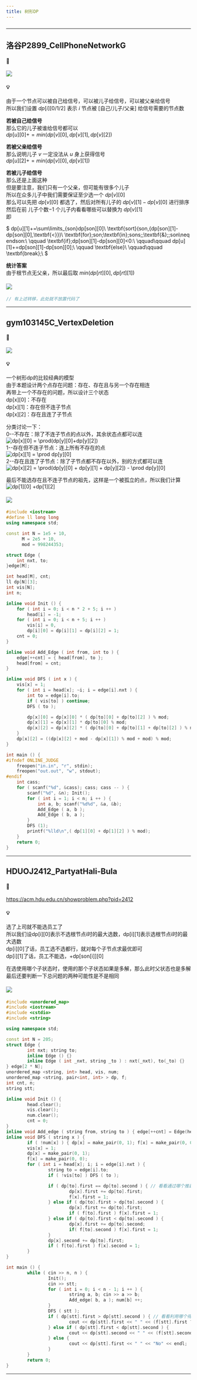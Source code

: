 ```yaml
---
title: 树形DP
---
```

###  
<hr>

## 洛谷P2899_CellPhoneNetworkG

#### 🔗
<a href="https://www.luogu.com.cn/problem/P2899"><img src="https://img-blog.csdnimg.cn/c1fbbf9a4ffb403daae865b1825a5478.png"></a>

#### 💡
由于一个节点可以被自己给信号，可以被儿子给信号，可以被父亲给信号  
所以我们设置 $dp[i][0/1/2]$ 表示 $i$ 节点被 $[$自己$/$儿子$/$父亲$]$ 给信号需要的节点数  
  
<b>若被自己给信号</b>  
那么它的儿子被谁给信号都可以  
$dp[u][0]+=min(dp[v][0],dp[v][1],dp[v][2])$  
  
<b>若被父亲给信号</b>  
那么说明儿子 $v$ 一定没法从 $u$ 身上获得信号  
$dp[u][2]+=min(dp[v][0],dp[v][1])$  
  
<b>若被儿子给信号</b>  
那么还是上面这种  
但是要注意，我们只有一个父亲，但可能有很多个儿子  
所以在众多儿子中我们需要保证至少选一个 $dp[v][0]$  
那么可以先把 $dp[v][0]$ 都选了，然后对所有儿子的 $dp[v][1]-dp[v][0]$ 进行排序  
然后在前 儿子个数$-1$ 个儿子内看看哪些可以替换为 $dp[v][1]$  
即  
  
$
dp[u][1]+=\sum\limits_{son}dp[son][0]\\
\textbf{sort}(son,\{dp[son][1]-dp[son][0],\textbf{<}\})\\
\textbf{for}\;son\;\textbf{in}\;sons\;\;\textbf{\&}\;\;son\neq endson:\\
\qquad \textbf{if}\;dp[son][1]-dp[son][0]<0:\\
\qquad\qquad dp[u][1]+=dp[son][1]-dp[son][0];\\
\qquad \textbf{else}\\
\qquad\qquad \textbf{break};\\
$  

<b>统计答案</b>   
由于根节点无父亲，所以最后取 $min(dp[rt][0],dp[rt][1])$

#### <img src="https://img-blog.csdnimg.cn/20210713144601841.png" >
```cpp
// 有上述转移，此处就不放置代码了
```
<hr>


## gym103145C_VertexDeletion

#### 🔗
<a href="https://codeforces.com/gym/103145/problem/C"><img src="https://i.loli.net/2021/09/06/X7mSDUEoxi8vnVp.png"></a>


#### 💡
一个树形dp的比较经典的模型  
由于本题设计两个点存在问题：存在、存在且与另一个存在相连  
再带上一个不存在的问题，所以设计三个状态  
dp[x][0]：不存在  
dp[x][1]：存在但不连子节点  
dp[x][2]：存在且连了子节点  
  
分类讨论一下：  
0--不存在：除了不连子节点的点以外，其余状态点都可以连  
<img src="https://latex.codecogs.com/svg.image?dp[x][0]&space;=&space;\prod(dp[y][0]&plus;dp[y][2])&space;" title="dp[x][0] = \prod(dp[y][0]+dp[y][2]) " />  
1--存在但不连子节点：连上所有不存在的点  
<img src="https://latex.codecogs.com/svg.image?dp[x][1]&space;=&space;\prod&space;dp[y][0]" title="dp[x][1] = \prod dp[y][0]" />  
2--存在且连了子节点：除了子节点都不存在以外，别的方式都可以连  
<img src="https://latex.codecogs.com/svg.image?dp[x][2]&space;=&space;\prod(dp[y][0]&space;&plus;&space;dp[y][1]&space;&plus;&space;dp[y][2])&space;-&space;\prod&space;dp[y][0]" title="dp[x][2] = \prod(dp[y][0] + dp[y][1] + dp[y][2]) - \prod dp[y][0]" />
  
最后不能选存在且不连子节点的祖先，这样是一个被孤立的点，所以我们计算  
<img src="https://latex.codecogs.com/svg.image?dp[1][0]&space;&plus;dp[1][2]" title="dp[1][0] +dp[1][2]" />

#### <img src="https://img-blog.csdnimg.cn/20210713144601841.png" >

```cpp
#include <iostream>
#define ll long long
using namespace std;

const int N = 1e5 + 10,
	  M = 2e5 + 10,
	  mod = 998244353;

struct Edge {
	int nxt, to;
}edge[M];

int head[M], cnt;
ll dp[N][3];
int vis[N];
int n;

inline void Init () {
	for ( int i = 0; i < n * 2 + 5; i ++ ) 
		head[i] = -1;
	for ( int i = 0; i < n + 5; i ++ ) 
		vis[i] = 0,  
		dp[i][0] = dp[i][1] = dp[i][2] = 1;
	cnt = 0;
}

inline void Add_Edge ( int from, int to ) {
	edge[++cnt] = { head[from], to };
	head[from] = cnt; 
}

inline void DFS ( int x ) {
	vis[x] = 1;
	for ( int i = head[x]; ~i; i = edge[i].nxt ) {
		int to = edge[i].to;
		if ( vis[to] ) continue;
		DFS ( to );

		dp[x][0] = dp[x][0] * ( dp[to][0] + dp[to][2] ) % mod;
		dp[x][1] = dp[x][1] * dp[to][0] % mod;	
		dp[x][2] = dp[x][2] * ( dp[to][0] + dp[to][1] + dp[to][2] ) % mod;
	}
	dp[x][2] = ((dp[x][2] + mod - dp[x][1]) % mod + mod) % mod;
}

int main () {
#ifndef ONLINE_JUDGE
	freopen("in.in", "r", stdin);
	freopen("out.out", "w", stdout);
#endif
	int cass;
	for ( scanf("%d", &cass); cass; cass -- ) {
		scanf("%d", &n); Init(); 
		for ( int i = 1; i < n; i ++ ) {
			int a, b; scanf("%d%d", &a, &b); 
			Add_Edge ( a, b );
			Add_Edge ( b, a );
		}
		DFS (1);
		printf("%lld\n",( dp[1][0] + dp[1][2] ) % mod);
	}
	return 0;
}
```

<hr>

## HDUOJ2412_PartyatHali-Bula

#### 🔗
https://acm.hdu.edu.cn/showproblem.php?pid=2412

#### 💡
选了上司就不能选员工了  
所以我们设dp[i][0]表示不选根节点i时的最大选数，dp[i][1]表示选根节点i时的最大选数  
dp[i][0]了话，员工选不选都行，就对每个子节点求最优即可  
dp[i][1]了话，员工不能选，+dp[son[i]][0]    
  
在选使用哪个子状态时，使用的那个子状态如果是多解，那么此时父状态也是多解  
最后还要判断一下总问题的两种可能性是不是相同


#### <img src="https://img-blog.csdnimg.cn/20210713144601841.png" >

```cpp
#include <unordered_map>
#include <iostream>
#include <cstdio>
#include <string>

using namespace std;

const int N = 205;
struct Edge {
        int nxt; string to;
        inline Edge () {}
        inline Edge ( int _nxt, string _to ) : nxt(_nxt), to(_to) {}
} edge[2 * N];
unordered_map <string, int> head, vis, num;
unordered_map <string, pair<int, int> > dp, f; 
int cnt, n;
string stt; 

inline void Init () {
        head.clear();
        vis.clear();
        num.clear();
        cnt = 0;
}
inline void Add_edge ( string from, string to ) { edge[++cnt] = Edge(head[from], to); head[from] = cnt; }
inline void DFS ( string x ) {
        if ( !num[x] ) { dp[x] = make_pair(0, 1); f[x] = make_pair(0, 0); return; }
        vis[x] = 1;
        dp[x] = make_pair(0, 1);
        f[x] = make_pair(0, 0);
        for ( int i = head[x]; i; i = edge[i].nxt ) {
                string to = edge[i].to;
                if ( !vis[to] ) DFS ( to );

                if ( dp[to].first == dp[to].second ) { // 看看通过哪个推最优解，如果子阶段是多解，那么它对应的
                        dp[x].first += dp[to].first;
                        f[x].first = 1;
                } else if ( dp[to].first > dp[to].second ) {
                        dp[x].first += dp[to].first;
                        if ( f[to].first ) f[x].first = 1;
                } else if ( dp[to].first < dp[to].second ) {
                        dp[x].first += dp[to].second;
                        if( f[to].second ) f[x].first = 1;
                }
                dp[x].second += dp[to].first;
                if ( f[to].first ) f[x].second = 1;
        }
}

int main () {
        while ( cin >> n, n ) {
                Init();
                cin >> stt;
                for ( int i = 0; i < n - 1; i ++ ) {
                        string a, b; cin >> a >> b;
                        Add_edge( b, a ); num[b] ++;
                }
                DFS ( stt );
                if ( dp[stt].first > dp[stt].second ) { // 看看利用哪个得到最优解
                        cout << dp[stt].first << " " << (f[stt].first ? "No" : "Yes") << endl;
                } else if ( dp[stt].first < dp[stt].second ) {
                        cout << dp[stt].second << " " << (f[stt].second ? "No" : "Yes") << endl;
                } else {
                        cout << dp[stt].first << " " << "No" << endl;
                }
        }
        return 0;
}
```

<hr>
